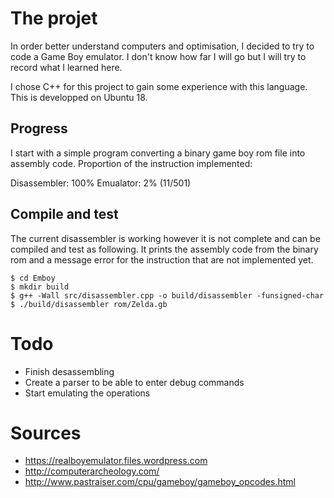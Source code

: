# The projet

In order better understand computers and optimisation, I decided to try to code a Game Boy emulator. I don't know how far I will go but I will try to record what I learned here.

I chose C++ for this project to gain some experience with this language. This is developped on Ubuntu 18.

## Progress

I start with a simple program converting a binary game boy rom file into assembly code. Proportion of the instruction implemented:

Disassembler: 100%
Emualator: 2% (11/501)

## Compile and test
The current disassembler is working however it is not complete and can be compiled and test as following. It prints the assembly code from the binary rom and a message error for the instruction that are not implemented yet.

    $ cd Emboy
    $ mkdir build
    $ g++ -Wall src/disassembler.cpp -o build/disassembler -funsigned-char
    $ ./build/disassembler rom/Zelda.gb

# Todo
 - Finish desassembling 
 - Create a parser to be able to enter debug commands
 - Start emulating the operations

# Sources 
 - https://realboyemulator.files.wordpress.com
 - http://computerarcheology.com/
 - http://www.pastraiser.com/cpu/gameboy/gameboy_opcodes.html
